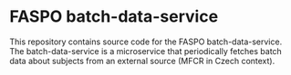 # FASPO batch-data-service

This repository contains source code for the FASPO batch-data-service. The batch-data-service is a microservice 
that periodically fetches batch data about subjects from an external source (MFCR in Czech context).
